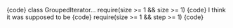 {code}
class GroupedIterator...
  require(size >= 1 && size >= 1)
{code}
I think it was supposed to be
{code}
require(size >= 1 && step >= 1)
{code}

